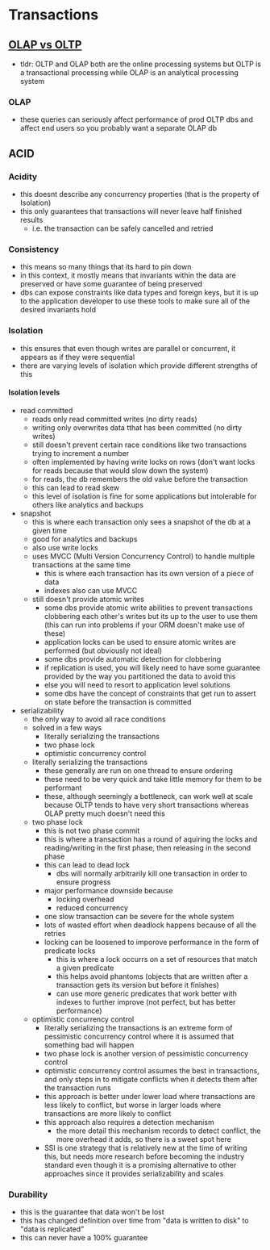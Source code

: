 # Transactions

## [OLAP vs OLTP](https://techdifferences.com/difference-between-oltp-and-olap.html#:~:text=OLTP%20and%20OLAP%20both%20are,is%20an%20analytical%20processing%20system.&text=The%20basic%20difference%20between%20OLTP,online%20database%20query%20answering%20system.)

- tldr: OLTP and OLAP both are the online processing systems but OLTP is a transactional processing while OLAP is an analytical processing system

### OLAP

- these queries can seriously affect performance of prod OLTP dbs and affect end users so you probably want a separate OLAP db

## ACID

### Acidity

- this doesnt describe any concurrency properties (that is the property of Isolation)
- this only guarantees that transactions will never leave half finished results
  - i.e. the transaction can be safely cancelled and retried

### Consistency

- this means so many things that its hard to pin down
- in this context, it mostly means that invariants within the data are preserved or have some guarantee of being preserved
- dbs can expose constraints like data types and foreign keys, but it is up to the application developer to use these tools to make sure all of the desired invariants hold

### Isolation

- this ensures that even though writes are parallel or concurrent, it appears as if they were sequential
- there are varying levels of isolation which provide different strengths of this

#### Isolation levels

- read committed
  - reads only read committed writes (no dirty reads)
  - writing only overwrites data tthat has been committed (no dirty writes)
  - still doesn't prevent certain race conditions like two transactions trying to increment a number
  - often implemented by having write locks on rows (don't want locks for reads because that would slow down the system)
  - for reads, the db remembers the old value before the transaction
  - this can lead to read skew
  - this level of isolation is fine for some applications but intolerable for others like analytics and backups
- snapshot
  - this is where each transaction only sees a snapshot of the db at a given time
  - good for analytics and backups
  - also use write locks
  - uses MVCC (Multi Version Concurrency Control) to handle multiple transactions at the same time
    - this is where each transaction has its own version of a piece of data
    - indexes also can use MVCC
  - still doesn't provide atomic writes
    - some dbs provide atomic write abilities to prevent transactions clobbering each other's writes but its up to the user to use them (this can run into problems if your ORM doesn't make use of these)
    - application locks can be used to ensure atomic writes are performed (but obviously not ideal)
    - some dbs provide automatic detection for clobbering
    - if replication is used, you will likely need to have some guarantee provided by the way you partitioned the data to avoid this
    - else you will need to resort to application level solutions
    - some dbs have the concept of constraints that get run to assert on state before the transaction is committed
- serializability
  - the only way to avoid all race conditions
  - solved in a few ways
    - literally serializing the transactions
    - two phase lock
    - optimistic concurrency control
  - literally serializing the transactions
    - these generally are run on one thread to ensure ordering
    - these need to be very quick and take little memory for them to be performant
    - these, although seemingly a bottleneck, can work well at scale because OLTP tends to have very short transactions whereas OLAP pretty much doesn't need this
  - two phase lock
    - this is not two phase commit
    - this is where a transaction has a round of aquiring the locks and reading/writing in the first phase, then releasing in the second phase
    - this can lead to dead lock
      - dbs will normally arbitrarily kill one transaction in order to ensure progress
    - major performance downside because
      - locking overhead
      - reduced concurrency
    - one slow transaction can be severe for the whole system
    - lots of wasted effort when deadlock happens because of all the retries
    - locking can be loosened to imporove performance in the form of predicate locks
      - this is where a lock occurrs on a set of resources that match a given predicate
      - this helps avoid phantoms (objects that are written after a transaction gets its version but before it finishes)
      - can use more generic predicates that work better with indexes to further improve (not perfect, but has better performance)
  - optimistic concurrency control
    - literally serializing the transactions is an extreme form of pessimistic concurrency control where it is assumed that something bad will happen
    - two phase lock is another version of pessimistic concurrency control
    - optimistic concurrency control assumes the best in transactions, and only steps in to mitigate conflicts when it detects them after the transaction runs
    - this approach is better under lower load where transactions are less likely to conflict, but worse in larger loads where transactions are more likely to conflict
    - this approach also requires a detection mechanism
      - the more detail this mechanism records to detect conflict, the more overhead it adds, so there is a sweet spot here
    - SSI is one strategy that is relatively new at the time of writing this, but needs more research before becoming the industry standard even though it is a promising alternative to other approaches since it provides serializability and scales

### Durability

- this is the guarantee that data won't be lost
- this has changed definition over time from "data is written to disk" to "data is replicated"
- this can never have a 100% guarantee
